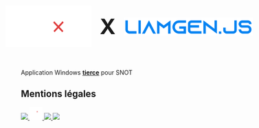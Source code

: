 <h1 style="display: flex;align-items:center;justify-content:center;gap: 20px;">
<img style="vertical-align:middle" src="assets/banner.png" width="200px">
<p style="font-size: 50px">X</p>
<img style="vertical-align:middle" src="assets/lgjs.png" width="300px">
</h1>

Application Windows <u><b>tierce</b></u> pour SNOT


## Mentions légales
<a href="https://liamgenjs.vercel.app">
    <img src="https://liamgenjs.vercel.app/cdn/img/logo.png" height="30px">
</a>
<a href="https://snot.fr">
    <img src="assets/logo.png" height="30px">
</a>
<a href="https://www.electronjs.org/fr/">
    <img src="https://upload.wikimedia.org/wikipedia/commons/thumb/9/91/Electron_Software_Framework_Logo.svg/1200px-Electron_Software_Framework_Logo.svg.png" height="30px">
</a>



<a href="https://liamgenjs.vercel.app">
    <img src="https://liamgenjs.vercel.app/cdn/img/banner.png" height="30px">
</a>